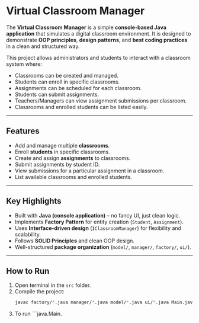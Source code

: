 # Virtual Classroom Manager  

The **Virtual Classroom Manager** is a simple **console-based Java application** that simulates a digital classroom environment. It is designed to demonstrate **OOP principles**, **design patterns**, and **best coding practices** in a clean and structured way.  

This project allows administrators and students to interact with a classroom system where:  
-  Classrooms can be created and managed.  
-  Students can enroll in specific classrooms.  
-  Assignments can be scheduled for each classroom.  
-  Students can submit assignments.  
-  Teachers/Managers can view assignment submissions per classroom.  
-  Classrooms and enrolled students can be listed easily.  

---

##  Features  
- Add and manage multiple **classrooms**.  
- Enroll **students** in specific classrooms.  
- Create and assign **assignments** to classrooms.  
- Submit assignments by student ID.  
- View submissions for a particular assignment in a classroom.  
- List available classrooms and enrolled students.  

---

##  Key Highlights  
- Built with **Java (console application)** – no fancy UI, just clean logic.  
- Implements **Factory Pattern** for entity creation (`Student`, `Assignment`).  
- Uses **Interface-driven design** (`IClassroomManager`) for flexibility and scalability.  
- Follows **SOLID Principles** and clean OOP design.  
- Well-structured **package organization** (`model/`, `manager/`, `factory/`, `ui/`).  

---

##  How to Run  
1. Open terminal in the `src` folder.  
2. Compile the project:
   ```bash
   javac factory/*.java manager/*.java model/*.java ui/*.java Main.java
3. To run ```java.Main.
